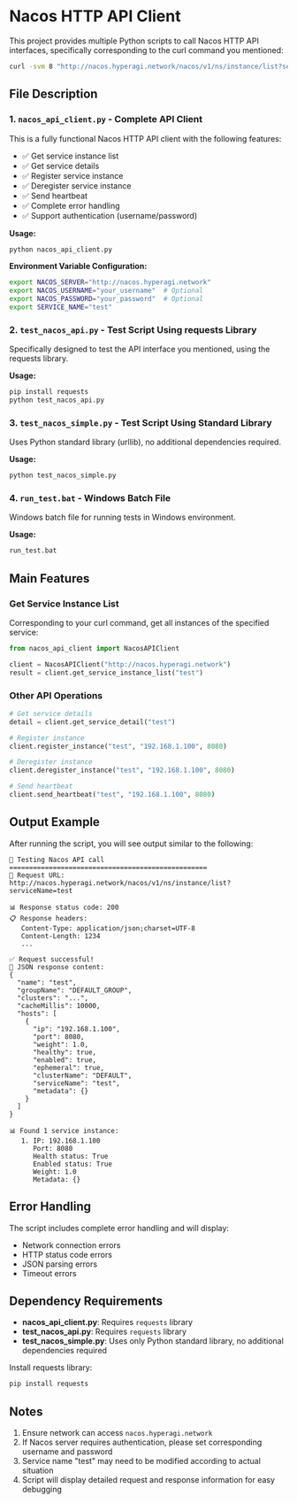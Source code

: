 # Nacos HTTP API Client

This project provides multiple Python scripts to call Nacos HTTP API interfaces, specifically corresponding to the curl command you mentioned:

```bash
curl -svm 8 "http://nacos.hyperagi.network/nacos/v1/ns/instance/list?serviceName=test"
```

## File Description

### 1. `nacos_api_client.py` - Complete API Client

This is a fully functional Nacos HTTP API client with the following features:

- ✅ Get service instance list
- ✅ Get service details
- ✅ Register service instance
- ✅ Deregister service instance
- ✅ Send heartbeat
- ✅ Complete error handling
- ✅ Support authentication (username/password)

**Usage:**

```bash
python nacos_api_client.py
```

**Environment Variable Configuration:**

```bash
export NACOS_SERVER="http://nacos.hyperagi.network"
export NACOS_USERNAME="your_username"  # Optional
export NACOS_PASSWORD="your_password"  # Optional
export SERVICE_NAME="test"
```

### 2. `test_nacos_api.py` - Test Script Using requests Library

Specifically designed to test the API interface you mentioned, using the requests library.

**Usage:**

```bash
pip install requests
python test_nacos_api.py
```

### 3. `test_nacos_simple.py` - Test Script Using Standard Library

Uses Python standard library (urllib), no additional dependencies required.

**Usage:**

```bash
python test_nacos_simple.py
```

### 4. `run_test.bat` - Windows Batch File

Windows batch file for running tests in Windows environment.

**Usage:**

```bash
run_test.bat
```

## Main Features

### Get Service Instance List

Corresponding to your curl command, get all instances of the specified service:

```python
from nacos_api_client import NacosAPIClient

client = NacosAPIClient("http://nacos.hyperagi.network")
result = client.get_service_instance_list("test")
```

### Other API Operations

```python
# Get service details
detail = client.get_service_detail("test")

# Register instance
client.register_instance("test", "192.168.1.100", 8080)

# Deregister instance
client.deregister_instance("test", "192.168.1.100", 8080)

# Send heartbeat
client.send_heartbeat("test", "192.168.1.100", 8080)
```

## Output Example

After running the script, you will see output similar to the following:

```
🚀 Testing Nacos API call
==================================================
📡 Request URL: http://nacos.hyperagi.network/nacos/v1/ns/instance/list?serviceName=test

📊 Response status code: 200
📋 Response headers:
   Content-Type: application/json;charset=UTF-8
   Content-Length: 1234
   ...

✅ Request successful!
📄 JSON response content:
{
  "name": "test",
  "groupName": "DEFAULT_GROUP",
  "clusters": "...",
  "cacheMillis": 10000,
  "hosts": [
    {
      "ip": "192.168.1.100",
      "port": 8080,
      "weight": 1.0,
      "healthy": true,
      "enabled": true,
      "ephemeral": true,
      "clusterName": "DEFAULT",
      "serviceName": "test",
      "metadata": {}
    }
  ]
}

📊 Found 1 service instance:
   1. IP: 192.168.1.100
      Port: 8080
      Health status: True
      Enabled status: True
      Weight: 1.0
      Metadata: {}
```

## Error Handling

The script includes complete error handling and will display:

- Network connection errors
- HTTP status code errors
- JSON parsing errors
- Timeout errors

## Dependency Requirements

- **nacos_api_client.py**: Requires `requests` library
- **test_nacos_api.py**: Requires `requests` library
- **test_nacos_simple.py**: Uses only Python standard library, no additional dependencies required

Install requests library:

```bash
pip install requests
```

## Notes

1. Ensure network can access `nacos.hyperagi.network`
2. If Nacos server requires authentication, please set corresponding username and password
3. Service name "test" may need to be modified according to actual situation
4. Script will display detailed request and response information for easy debugging
